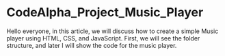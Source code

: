 # CodeAlpha_Project_Music_Player
Hello everyone, in this article, we will discuss how to create a simple Music player using HTML, CSS, and JavaScript. First, we will see the folder structure, and later I will show the code for the music player.
